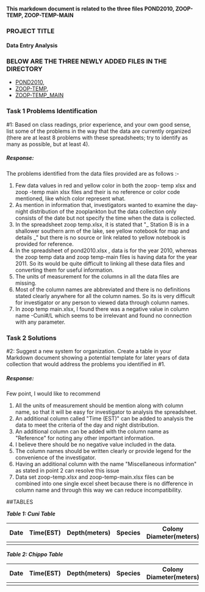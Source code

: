 #### This markdown document is related to the three files POND2010, ZOOP-TEMP, ZOOP-TEMP-MAIN

### PROJECT TITLE
#### Data Entry Analysis

### BELOW ARE THE THREE NEWLY ADDED FILES IN THE DIRECTORY
* [POND2010](https://github.com/pradeeppal07/Assignment-8086/blob/master/Data%20Entry%20Analysis/pond2010.xlsx),
* [ZOOP-TEMP](https://github.com/pradeeppal07/Assignment-8086/blob/master/Data%20Entry%20Analysis/zoop%20-%20temp.xlsx),
* [ZOOP-TEMP_MAIN](https://github.com/pradeeppal07/Assignment-8086/blob/master/Data%20Entry%20Analysis/zoop%20-%20temp-main.xlsx)

### Task 1 Problems Identification
#1: Based on class readings, prior experience, and your own good sense, list some of the problems in the way that the data are currently organized (there are at least 8 problems with these spreadsheets; try to identify as many as possible, but at least 4).

##### **Response:** 
The problems identified from the data files provided are as follows :-

1. Few data values in red and yellow color in both the zoop- temp xlsx and zoop -temp main xlsx files and  their is no reference or color code mentioned, like which color represent what. 
2. As mention in information that, investigators wanted to examine the day-night distribution of the zooplankton but the data collection only consists of the date but not specify the time when the data is collected. 
3. In the spreadsheet zoop temp.xlsx, it is stated that "_ Station B is in a shallower southern arm of the lake, see yellow notebook for map and details _" but there is no source or link related to yellow notebook is provided for reference.
4. In the spreadsheet of pond2010.xlsx , data is for the year 2010, whereas the zoop temp data and zoop temp-main files is having data for the year 2011. So its  would be quite difficult to linking all these data files and converting them for useful information.
5. The units of measurement for the columns in all the data files are missing.
6. Most of the column names are abbreviated and there is no definitions stated clearly anywhere for all the column names. So its is very difficult for investigator or any person to viewed data through column names.
7. In zoop temp main.xlsx, I found there was a negative value in column name -Cuni#/L which seems to be irrelevant and found no connection with any parameter.


### Task 2 Solutions
#2: Suggest a new system for organization. Create a table in your Markdown document showing a potential template for later years of data collection that would address the problems you identified in #1.
##### **Response**:

Few point, I would like to recommend

1. All the units of measurement should be mention along with column name, so that it will be easy for investigator to analysis the spreadsheet.
2. An additional column called "Time (EST)" can be added to analysis the data to meet the criteria of the day and night distribution. 
3. An additional column can be added with the column name as "Reference" for noting any other important information.
4. I believe there should be no negative value included in the data.
5. The column names should be written clearly or provide legend for the convenience of the investigator.
6. Having an additional column with the name "Miscellaneous information" as stated in point 2 can resolve this issue
7. Data set zoop-temp.xlsx and zoop-temp-main.xlsx files can be combined into one single excel sheet because there is no difference in column name and through this way we can reduce incompatibility.

##TABLES

**_Table 1: Cuni Table_**  

| Date | Time(EST) | Depth(meters) | Species | Colony Diameter(meters) | Cuni Colony Size(millimeter) | Temperature(Degree Celsius) | Density(Liters) | Cuni #/L | Cuni Colony Size(millimeter) | Chlorophyll A | Station | Reference |
|------|-----------|---------------|---------|-------------------------|------------------------------|-----------------------------|-------------------|----------|------------------------------|---------------|---------|------------|
|      |           |               |         |                         |                              |                             |                   |          |                              |               |         |             |

**_Table 2: Chippo Table_**  

| Date | Time(EST) | Depth(meters) | Species | Colony Diameter(meters) | Chippo Colony Size(millimeter) | Temperature(Degree Celsius) | Density(Liters) | Chippo #/L | Chippo Colony Size(millimeter) | Chlorophyll A | Station | Reference |
|------|-----------|---------------|---------|-------------------------|--------------------------------|-----------------------------|-----------------|------------|--------------------------------|---------------|---------|-----------|
|      |           |               |         |                         |                                |                             |                 |            |                                |               |         |           |     
